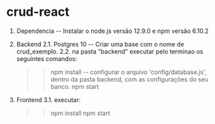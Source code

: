 # crud-react
1. Dependencia -- Instalar o node.js versão 12.9.0 e npm versão 6.10.2
2. Backend
  2.1. Postgres 10 -- Criar uma base com o nome de crud_exemplo.
  2.2. na pasta "backend" executar pelo terminao os seguintes comandos:
    >> npm install
    -- configurar o arquivo 'config/database.js', dentro da pasta backend, com as configurações do seu banco.
    >> npm start
    
3. Frontend
  3.1. executar:
    >> npm install
    >> npm start
    